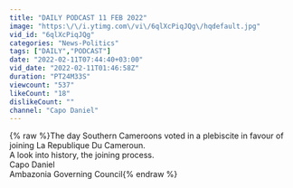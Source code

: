 ```yaml
---
title: "DAILY PODCAST 11 FEB 2022"
image: "https:\/\/i.ytimg.com\/vi\/6qlXcPiqJQg\/hqdefault.jpg"
vid_id: "6qlXcPiqJQg"
categories: "News-Politics"
tags: ["DAILY","PODCAST"]
date: "2022-02-11T07:44:40+03:00"
vid_date: "2022-02-11T01:46:58Z"
duration: "PT24M33S"
viewcount: "537"
likeCount: "18"
dislikeCount: ""
channel: "Capo Daniel"
---
```

{% raw %}The day Southern Cameroons voted in a plebiscite in favour of joining La Republique Du Cameroun. <br />A look into history, the joining process. <br />Capo Daniel <br />Ambazonia Governing Council{% endraw %}
